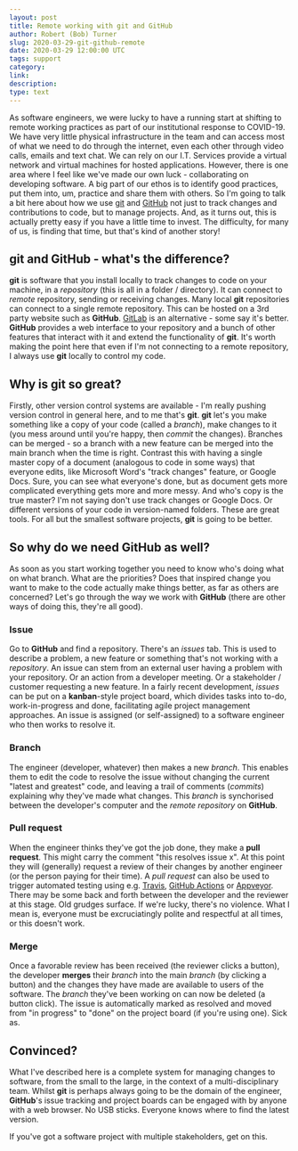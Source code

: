 ```yaml
---
layout: post
title: Remote working with git and GitHub
author: Robert (Bob) Turner
slug: 2020-03-29-git-github-remote
date: 2020-03-29 12:00:00 UTC
tags: support
category:
link:
description:
type: text
---
```


As software engineers, we were lucky to have a running start at shifting to remote working practices as part of our institutional response to COVID-19. We have very little physical infrastructure in the team and can access most of what we need to do through the internet, even each other through video calls, emails and text chat. We can rely on our I.T. Services provide a virtual network and virtual machines for hosted applications. However, there is one area where I feel like we've made our own luck - collaborating on developing software. A big part of our ethos is to identify good practices, put them into, um, practice and share them with others. So I'm going to talk a bit here about how we use [git](https://git-scm.com/) and [GitHub](https://github.com/) not just to track changes and contributions to code, but to manage projects. And, as it turns out, this is actually pretty easy if you have a little time to invest. The difficulty, for many of us, is finding that time, but that's kind of another story!

## **git** and **GitHub** - what's the difference?

**git** is software that you install locally to track changes to code on your machine, in a *repository* (this is all in a folder / directory). It can connect to *remote* repository, sending or receiving changes. Many local **git** repositories can connect to a single remote repository. This can be hosted on a 3rd party website such as **GitHub**. [GitLab](https://about.gitlab.com/) is an alternative - some say it's better. **GitHub** provides a web interface to your repository and a bunch of other features that interact with it and extend the functionality of **git**. It's worth making the point here that even if I'm not connecting to a remote repository, I always use **git** locally to control my code.

## Why is **git** so great?

Firstly, other version control systems are available - I'm really pushing version control in general here, and to me that's **git**. **git** let's you make something like a copy of your code (called a *branch*), make changes to it (you mess around until you're happy, then *commit* the changes). Branches can be merged - so a branch with a new feature can be merged into the main branch when the time is right. Contrast this with having a single master copy of a document (analogous to code in some ways) that everyone edits, like Microsoft Word's "track changes" feature, or Google Docs. Sure, you can see what everyone's done, but as document gets more complicated everything gets more and more messy. And who's copy is the true master? I'm not saying don't use track changes or Google Docs. Or different versions of your code in version-named folders. These are great tools. For all but the smallest software projects, **git** is going to be better.

## So why do we need **GitHub** as well?

As soon as you start working together you need to know who's doing what on what branch. What are the priorities? Does that inspired change you want to make to the code actually make things better, as far as others are concerned? Let's go through the way we work with **GitHub** (there are other ways of doing this, they're all good).

### Issue

Go to **GitHub** and find a repository. There's an *issues* tab. This is used to describe a problem, a new feature or something that's not working with a *repository*. An issue can stem from an external user having a problem with your repository. Or an action from a developer meeting. Or a stakeholder / customer requesting a new feature. In a fairly recent development, *issues* can be put on a **kanban**-style project board, which divides tasks into to-do, work-in-progress and done, facilitating agile project management approaches. An issue is assigned (or self-assigned) to a software engineer who then works to resolve it.

### Branch

The engineer (developer, whatever) then makes a new *branch*. This enables them to edit the code to resolve the issue without changing the current "latest and greatest" code, and leaving a trail of comments (*commits*) explaining why they've made what changes. This *branch* is synchorised between the developer's computer and the *remote repository* on **GitHub**.

### Pull request

When the engineer thinks they've got the job done, they make a **pull request**. This might carry the comment "this resolves issue x". At this point they will (generally) request a review of their changes by another engineer (or the person paying for their time). A *pull request* can also be used to trigger automated testing using e.g. [Travis](https://travis-ci.org/), [GitHub Actions](https://github.com/features/actions) or [Appveyor](https://www.appveyor.com/). There may be some back and forth between the developer and the reviewer at this stage. Old grudges surface. If we're lucky, there's no violence. What I mean is, everyone must be excruciatingly polite and respectful at all times, or this doesn't work.

### Merge

Once a favorable review has been received (the reviewer clicks a button), the developer **merges** their *branch* into the main *branch* (by clicking a button) and the changes they have made are available to users of the software. The *branch* they've been working on can now be deleted (a button click). The issue is automatically marked as resolved and moved from "in progress" to "done" on the project board (if you're using one). Sick as.

## Convinced?

What I've described here is a complete system for managing changes to software, from the small to the large, in the context of a multi-disciplinary team. Whilst **git** is perhaps always going to be the domain of the engineer, **GitHub**'s issue tracking and project boards can be engaged with by anyone with a web browser. No USB sticks. Everyone knows where to find the latest version.

If you've got a software project with multiple stakeholders, get on this.